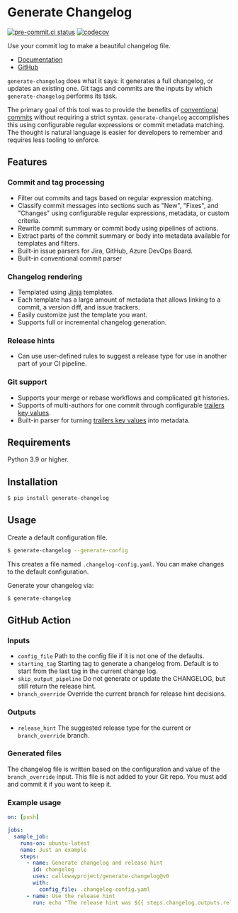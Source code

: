 # Generate Changelog

<!-- start badges -->
[![pre-commit.ci status](https://results.pre-commit.ci/badge/github/callowayproject/generate-changelog/master.svg)](https://results.pre-commit.ci/latest/github/callowayproject/generate-changelog/master)
[![codecov](https://codecov.io/gh/callowayproject/generate-changelog/branch/master/graph/badge.svg?token=IPRMV15D17)](https://codecov.io/gh/callowayproject/generate-changelog)

Use your commit log to make a beautiful changelog file.
<!-- end badges -->

- [Documentation](https://callowayproject.github.io/generate-changelog/)
- [GitHub](https://github.com/callowayproject/generate-changelog)

<!--start-->

`generate-changelog` does what it says: it generates a full changelog, or updates an existing one. Git tags and commits are the inputs by which `generate-changelog` performs its task.

The primary goal of this tool was to provide the benefits of [conventional commits](https://www.conventionalcommits.org/) without requiring a strict syntax. `generate-changelog` accomplishes this using configurable regular expressions or commit metadata matching. The thought is natural language is easier for developers to remember and requires less tooling to enforce.

## Features

### Commit and tag processing

- Filter out commits and tags based on regular expression matching.
- Classify commit messages into sections such as "New", "Fixes", and "Changes" using configurable regular expressions, metadata, or custom criteria.
- Rewrite commit summary or commit body using pipelines of actions.
- Extract parts of the commit summary or body into metadata available for templates and filters.
- Built-in issue parsers for Jira, GitHub, Azure DevOps Board.
- Built-in conventional commit parser

### Changelog rendering

- Templated using [Jinja](https://jinja.palletsprojects.com/en/3.0.x/) templates.
- Each template has a large amount of metadata that allows linking to a commit, a version diff, and issue trackers.
- Easily customize just the template you want.
- Supports full or incremental changelog generation.

### Release hints

- Can use user-defined rules to suggest a release type for use in another part of your CI pipeline.

### Git support

- Supports your merge or rebase workflows and complicated git histories.
- Supports of multi-authors for one commit through configurable [trailers key values](https://git.wiki.kernel.org/index.php/CommitMessageConventions).
- Built-in parser for turning [trailers key values](https://zerokspot.com/weblog/2020/10/24/git-commit-messages-with-attributes/) into metadata.

## Requirements

Python 3.9 or higher.

## Installation

```bash
$ pip install generate-changelog
```

## Usage

Create a default configuration file.

```bash
$ generate-changelog --generate-config
```

This creates a file named `.changelog-config.yaml`. You can make changes to the default configuration.

Generate your changelog via:

```bash
$ generate-changelog
```

## GitHub Action

### Inputs

- `config_file` Path to the config file if it is not one of the defaults.
- `starting_tag` Starting tag to generate a changelog from. Default is to start from the last tag in the current change log.
- `skip_output_pipeline` Do not generate or update the CHANGELOG, but still return the release hint.
- `branch_override` Override the current branch for release hint decisions.

### Outputs

- `release_hint` The suggested release type for the current or `branch_override` branch.

### Generated files

The changelog file is written based on the configuration and value of the `branch_override` input.
This file is not added to your Git repo. 
You must add and commit it if you want to keep it.

### Example usage

```yaml
on: [push]

jobs:
  sample_job:
    runs-on: ubuntu-latest
    name: Just an example
    steps:
      - name: Generate changelog and release hint
        id: changelog
        uses: callowayproject/generate-changelog@v0
        with:
          config_file: .changelog-config.yaml
      - name: Use the release hint
        run: echo "The release hint was ${{ steps.changelog.outputs.release_hint }}"
```


<!--end-->
